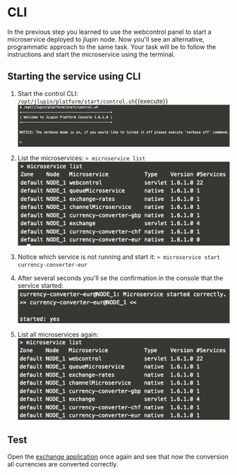 # CLI

In the previous step you learned to use the webcontrol panel to start a microservice deployed to jlupin node. Now you'll see an alternative, programmatic approach to the same task. Your task will be to follow the instructions and start the microservice using the terminal.

## Starting the service using CLI

1. Start the control CLI:
`/opt/jlupin/platform/start/control.sh`{{execute}}
![CLI started](assets/cli-start.png)

2. List the microservices:
`> microservice list`
![Missing microservice](assets/cli-missing-service.png)

3. Notice which service is not running and start it:
`> microservice start currency-converter-eur`

4. After several seconds you'll se the confirmation in the console that the service started:
![Service started](assets/cli-notification.png)

5. List all microservices again:
![Service started](assets/cli-complete-list.png)

## Test

Open the [exchange application](https://[[HOST_SUBDOMAIN]]-8000-[[KATACODA_HOST]].environments.katacoda.com/exchange/) once again and see that now the conversion all currencies are converted correctly.